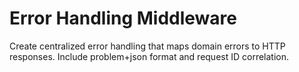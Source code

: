 # Error Handling Middleware
Create centralized error handling that maps domain errors to HTTP responses.
Include problem+json format and request ID correlation.
